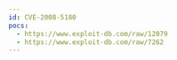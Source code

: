 ```yaml
---
id: CVE-2008-5180
pocs:
  - https://www.exploit-db.com/raw/12079
  - https://www.exploit-db.com/raw/7262
---
```

